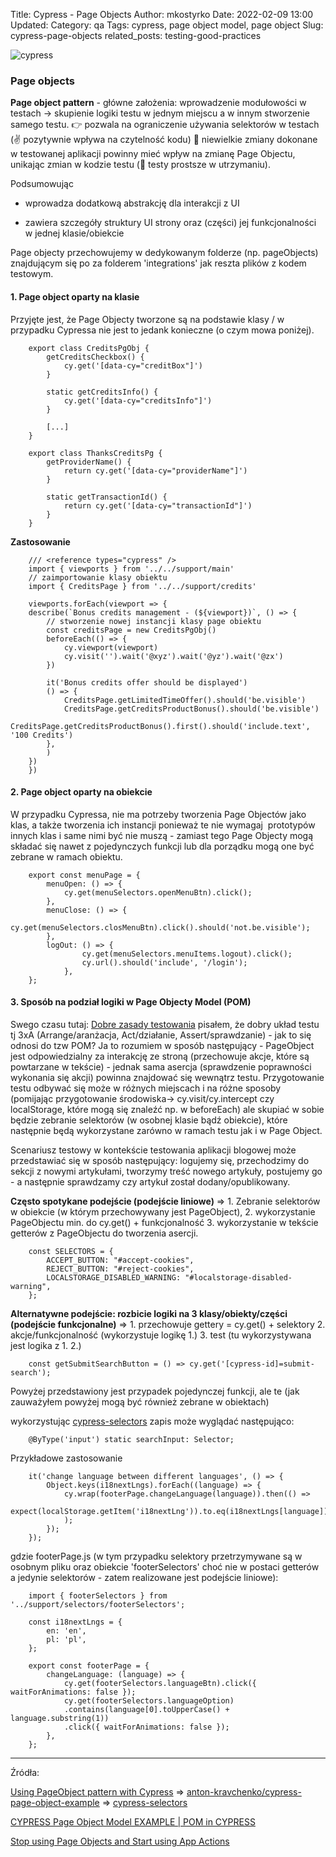 Title: Cypress - Page Objects
Author: mkostyrko
Date: 2022-02-09 13:00
Updated:
Category: qa
Tags: cypress, page object model, page object
Slug: cypress-page-objects
related_posts: testing-good-practices

![cypress](https://www.cypress.io/static/cypress-io-logo-social-share-8fb8a1db3cdc0b289fad927694ecb415.png)
### Page objects

**Page object pattern** - główne założenia: wprowadzenie modułowości w testach -> skupienie logiki testu w jednym miejscu a w innym stworzenie samego testu.
👉 pozwala na ograniczenie używania selektorów w testach (✌️ pozytywnie wpływa na czytelność kodu) 
🤌 niewielkie zmiany dokonane w testowanej aplikacji powinny mieć wpływ na zmianę Page Objectu, unikając zmian w kodzie testu (🤜 testy prostsze w utrzymaniu).

Podsumowując

- wprowadza dodatkową abstrakcję dla interakcji z UI

- zawiera szczegóły struktury UI strony oraz (części) jej funkcjonalności w jednej klasie/obiekcie


Page objecty przechowujemy w dedykowanym folderze (np. pageObjects) znajdującym się po za folderem 'integrations' jak reszta plików z kodem testowym.

#### 1. Page object oparty na klasie

Przyjęte jest, że Page Objecty tworzone są na podstawie klasy / w przypadku Cypressa nie jest to jedank konieczne (o czym mowa poniżej).


        export class CreditsPgObj {
            getCreditsCheckbox() {
                cy.get('[data-cy="creditBox"]')
            }

            static getCreditsInfo() {
                cy.get('[data-cy="creditsInfo"]')
            }

            [...]
        }

        export class ThanksCreditsPg {
            getProviderName() {
                return cy.get('[data-cy="providerName"]')
            }

            static getTransactionId() {
                return cy.get('[data-cy="transactionId"]')
            }
        }


**Zastosowanie**

        /// <reference types="cypress" />
        import { viewports } from '../../support/main'
        // zaimportowanie klasy obiektu
        import { CreditsPage } from '../../support/credits'

        viewports.forEach(viewport => {
        describe(`Bonus credits management - (${viewport})`, () => {
            // stworzenie nowej instancji klasy page obiektu
            const creditsPage = new CreditsPgObj()
            beforeEach(() => {
                cy.viewport(viewport)
                cy.visit('').wait('@xyz').wait('@yz').wait('@zx')
            })

            it('Bonus credits offer should be displayed')
            () => {
                CreditsPage.getLimitedTimeOffer().should('be.visible')
                CreditsPage.getCreditsProductBonus().should('be.visible')
                CreditsPage.getCreditsProductBonus().first().should('include.text', '100 Credits')
            },
            )
        })
        })


#### 2. Page object oparty na obiekcie

W przypadku Cypressa, nie ma potrzeby tworzenia Page Objectów jako klas, a także tworzenia ich instancji ponieważ te nie wymagaj  prototypów innych klas i same nimi być nie muszą - zamiast tego Page Objecty mogą składać się nawet z pojedynczych funkcji lub dla porządku mogą one być zebrane w ramach obiektu.

        export const menuPage = {
            menuOpen: () => {
                cy.get(menuSelectors.openMenuBtn).click();
            },
            menuClose: () => {
                cy.get(menuSelectors.closMenuBtn).click().should('not.be.visible');
            },
            logOut: () => {
                    cy.get(menuSelectors.menuItems.logout).click();
                    cy.url().should('include', '/login');
                },
        };

#### 3. Sposób na podział logiki w Page Objecty Model (POM)

 Swego czasu tutaj: [Dobre zasady testowania](https://kostyrko.github.io/zfrontu/testing-good-practices.html) pisałem, że dobry układ testu tj 3xA (Arrange/aranżacja, Act/działanie, Assert/sprawdzanie) - jak to się odnosi do tzw POM? Ja to rozumiem w sposób następujący - PageObject jest odpowiedzialny za interakcję ze stroną (przechowuje akcje, które są powtarzane w tekście) - jednak sama asercja (sprawdzenie poprawności wykonania się akcji) powinna znajdować się wewnątrz testu. Przygotowanie testu odbywać się może w różnych miejscach i na różne sposoby (pomijając przygotowanie środowiska-> cy.visit/cy.intercept czy localStorage, które mogą się znaleźć np. w beforeEach) ale skupiać w sobie będzie zebranie selektorów (w osobnej klasie bądź obiekcie), które następnie będą wykorzystane zarówno w ramach testu jak i w Page Object.

Scenariusz testowy w kontekście testowania aplikacji blogowej może przedstawiać się w sposób następujący: logujemy się, przechodzimy do sekcji z nowymi artykułami, tworzymy treść nowego artykuły, postujemy go - a następnie sprawdzamy czy artykuł został dodany/opublikowany.

**Często spotykane podejście (podejście liniowe)** => 1. Zebranie selektorów w obiekcie (w którym przechowywany jest PageObject), 2. wykorzystanie PageObjectu min. do cy.get() + funkcjonalność 3. wykorzystanie w tekście getterów z PageObjectu do tworzenia asercji.

        const SELECTORS = {
            ACCEPT_BUTTON: "#accept-cookies",
            REJECT_BUTTON: "#reject-cookies",
            LOCALSTORAGE_DISABLED_WARNING: "#localstorage-disabled-warning",
        };

**Alternatywne podejście: rozbicie logiki na 3 klasy/obiekty/części (podejście funkcjonalne)** => 1. przechowuje gettery = cy.get() + selektory 2. akcje/funkcjonalność (wykorzystuje logikę 1.) 3. test (tu wykorzystywana jest logika z 1. 2.)

        const getSubmitSearchButton = () => cy.get('[cypress-id]=submit-search');

Powyżej przedstawiony jest przypadek pojedynczej funkcji, ale te (jak zauważyłem powyżej mogą być również zebrane w obiektach)

wykorzystując [cypress-selectors](https://anton-kravchenko.github.io/cypress-selectors/) zapis może wyglądać następująco:

        @ByType('input') static searchInput: Selector;


Przykładowe zastosowanie

        it('change language between different languages', () => {
            Object.keys(i18nextLngs).forEach((language) => {
                cy.wrap(footerPage.changeLanguage(language)).then(() =>
                    expect(localStorage.getItem('i18nextLng')).to.eq(i18nextLngs[language])
                );
            });
        });


gdzie footerPage.js (w tym przypadku selektory przetrzymywane są w osobnym pliku oraz obiekcie 'footerSelectors' choć nie w postaci getterów a jedynie selektorów - zatem realizowane jest podejście liniowe):


        import { footerSelectors } from '../support/selectors/footerSelectors';

        const i18nextLngs = {
            en: 'en',
            pl: 'pl',
        };

        export const footerPage = {
            changeLanguage: (language) => {
                cy.get(footerSelectors.languageBtn).click({ waitForAnimations: false });
                cy.get(footerSelectors.languageOption)
                .contains(language[0].toUpperCase() + language.substring(1))
                .click({ waitForAnimations: false });
            },
        };



----

Źródła:

[Using PageObject pattern with Cypress](https://medium.com/geekculture/using-pageobject-pattern-with-cypress-6d9907850522) => [anton-kravchenko/cypress-page-object-example](https://github.com/anton-kravchenko/cypress-page-object-example) => [cypress-selectors](https://anton-kravchenko.github.io/cypress-selectors/)

[CYPRESS Page Object Model EXAMPLE | POM in CYPRESS](https://www.youtube.com/watch?v=bC9bGHDgpQk&list=PLYDwWPRvXB8-8LG2hZv25HO6C3w_vezZb&index=15)


[Stop using Page Objects and Start using App Actions](https://www.cypress.io/blog/2019/01/03/stop-using-page-objects-and-start-using-app-actions/)




